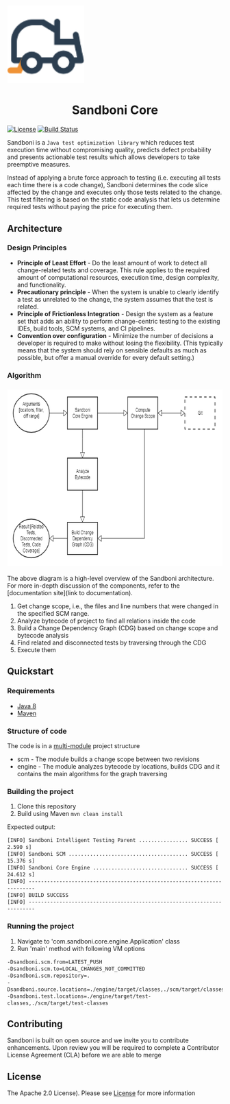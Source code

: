 # <img src="doc/logo.png" width="180" height="180"/>

<h1 align="center">Sandboni Core</h1>

[![License](https://img.shields.io/badge/license-Apache%202.0-blue.svg)](https://choosealicense.com/licenses/apache-2.0/)
[![Build Status](https://travis-ci.com/jpmorganchase/sandboni-core.svg?branch=master)](https://travis-ci.com/jpmorganchase/sandboni-core)

Sandboni is a `Java test optimization library` which reduces test execution time without 
compromising quality, predicts defect probability and presents actionable test results 
which allows developers to take preemptive measures.

Instead of applying a brute force approach to testing (i.e. executing all tests each time 
there is a code change), Sandboni determines the code slice affected by the change and 
executes only those tests related to the change. This test filtering is based on the static 
code analysis that lets us determine required tests without paying the price for executing them.

## Architecture

### Design Principles
* __Principle of Least Effort__  - Do the least amount of work to detect all change-related tests and coverage. This rule applies to the required amount of computational resources, execution time, design complexity, and functionality.
* __Precautionary principle__ - When the system is unable to clearly identify a test as unrelated to the change, the system assumes that the test is related.
* __Principle of Frictionless Integration__ - Design the system as a feature set that adds an ability to perform change-centric testing to the existing IDEs, build tools, SCM systems, and CI pipelines.
* __Convention over configuration__ - Minimize the number of decisions a developer is required to make without losing the flexibility. 
(This typically means that the system should rely on sensible defaults as much as possible, but offer a manual override for every default setting.)

### Algorithm 
### <img src="doc/block-diagram.png" width="716" height="412"/>

The above diagram is a high-level overview of the Sandboni architecture. For more in-depth discussion of the components, refer to the [documentation site](link to documentation).

1. Get change scope, i.e., the files and line numbers that were changed in the specified SCM range.
2. Analyze bytecode of project to find all relations inside the code
3. Build a Change Dependency Graph (CDG) based on change scope and bytecode analysis
4. Find related and disconnected tests by traversing through the CDG
5. Execute them

## Quickstart

### Requirements

- [Java 8](http://www.oracle.com/technetwork/java/javase/downloads/jre8-downloads-2133155.html)
- [Maven](https://maven.apache.org)

### Structure of code

The code is in a [multi-module](https://maven.apache.org/guides/mini/guide-multiple-modules.html) project structure

* scm - The module builds a change scope between two revisions 
* engine - The module analyzes bytecode by locations, builds CDG and it contains the main algorithms for the graph traversing 

### Building the project

1. Clone this repository
2. Build using Maven `mvn clean install`

Expected output:
```text
[INFO] Sandboni Intelligent Testing Parent ................ SUCCESS [  2.590 s]
[INFO] Sandboni SCM ....................................... SUCCESS [ 15.376 s]
[INFO] Sandboni Core Engine ............................... SUCCESS [ 24.612 s]
[INFO] ------------------------------------------------------------------------
[INFO] BUILD SUCCESS
[INFO] ------------------------------------------------------------------------
```

### Running the project

1. Navigate to 'com.sandboni.core.engine.Application' class
2. Run 'main' method with following VM options

```text
-Dsandboni.scm.from=LATEST_PUSH
-Dsandboni.scm.to=LOCAL_CHANGES_NOT_COMMITTED
-Dsandboni.scm.repository=.
-Dsandboni.source.locations=./engine/target/classes,./scm/target/classes
-Dsandboni.test.locations=./engine/target/test-classes,./scm/target/test-classes
```

## Contributing
Sandboni is built on open source and we invite you to contribute enhancements. Upon review you will be required to complete a Contributor License Agreement (CLA) before we are able to merge

## License
The Apache 2.0 License). Please see [License](https://choosealicense.com/licenses/apache-2.0/) for more information